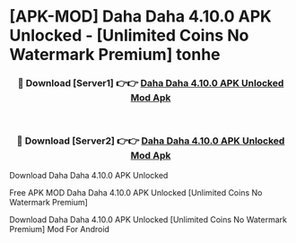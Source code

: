 # [APK-MOD] Daha Daha 4.10.0 APK Unlocked - [Unlimited Coins No Watermark Premium] tonhe



<div align="center">
<h3>🔴 Download [Server1] 👉👉 <a href="https://momento.my/?title=Daha_Daha_4.10.0_APK_Unlocked">Daha Daha 4.10.0 APK Unlocked Mod Apk</a></h3><br>

<h3>🔴 Download [Server2] 👉👉 <a href="https://momento.my/?title=Daha_Daha_4.10.0_APK_Unlocked">Daha Daha 4.10.0 APK Unlocked Mod Apk</a></h3>
</div>



Download Daha Daha 4.10.0 APK Unlocked 

Free APK MOD Daha Daha 4.10.0 APK Unlocked [Unlimited Coins No Watermark Premium]

Download Daha Daha 4.10.0 APK Unlocked [Unlimited Coins No Watermark Premium] Mod For Android
